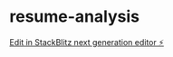 # resume-analysis

[Edit in StackBlitz next generation editor ⚡️](https://stackblitz.com/~/github.com/bkoushik11/resume-analysis)